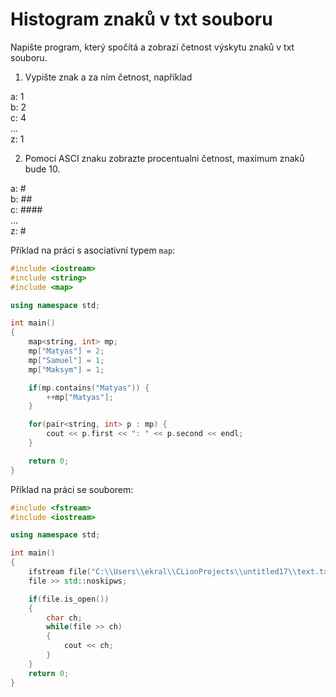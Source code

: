# Histogram znaků v txt souboru

Napište program, který spočítá a zobrazí četnost výskytu znaků v txt souboru. 

1) Vypište znak a za ním četnost, například

a: 1\
b: 2\
c: 4\
...\
z: 1

2) Pomocí ASCI znaku zobrazte procentualni četnost, maximum znaků bude 10.

a: #\
b: ##\
c: ####\
...\
z: #


Příklad na práci s asociativní typem `map`:

```cpp
#include <iostream>
#include <string>
#include <map>

using namespace std;

int main()
{
    map<string, int> mp;
    mp["Matyas"] = 2;
    mp["Samuel"] = 1;
    mp["Maksym"] = 1;

    if(mp.contains("Matyas")) {
        ++mp["Matyas"];
    }

    for(pair<string, int> p : mp) {
        cout << p.first << ": " << p.second << endl;
    }

    return 0;
}
```

Příklad na práci se souborem:

```cpp
#include <fstream>
#include <iostream>

using namespace std;

int main()
{
    ifstream file("C:\\Users\\ekral\\CLionProjects\\untitled17\\text.txt");
    file >> std::noskipws;

    if(file.is_open())
    {
        char ch;
        while(file >> ch)
        {
            cout << ch;
        }
    }
    return 0;
}
```
